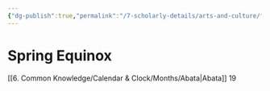```yaml
---
{"dg-publish":true,"permalink":"/7-scholarly-details/arts-and-culture/festivals-and-holidays/spring-equinox/","noteIcon":""}
---
```


# Spring Equinox

[[6. Common Knowledge/Calendar & Clock/Months/Abata\|Abata]] 19